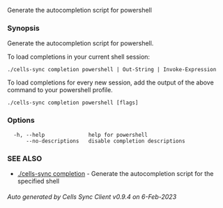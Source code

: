 Generate the autocompletion script for powershell

### Synopsis

Generate the autocompletion script for powershell.

To load completions in your current shell session:

	./cells-sync completion powershell | Out-String | Invoke-Expression

To load completions for every new session, add the output of the above command
to your powershell profile.


```
./cells-sync completion powershell [flags]
```

### Options

```
  -h, --help              help for powershell
      --no-descriptions   disable completion descriptions
```

### SEE ALSO

* [./cells-sync completion](./cells-sync-completion)	 - Generate the autocompletion script for the specified shell

###### Auto generated by Cells Sync Client v0.9.4 on 6-Feb-2023
